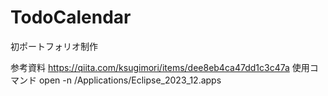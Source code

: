 # TodoCalendar
初ポートフォリオ制作

参考資料
https://qiita.com/ksugimori/items/dee8eb4ca47dd1c3c47a
使用コマンド
open -n /Applications/Eclipse_2023_12.apps
